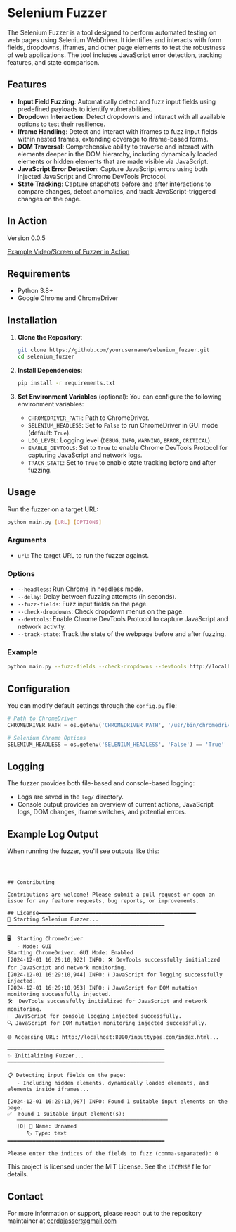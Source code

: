 
# Selenium Fuzzer

The Selenium Fuzzer is a tool designed to perform automated testing on web pages using Selenium WebDriver. It identifies and interacts with form fields, dropdowns, iframes, and other page elements to test the robustness of web applications. The tool includes JavaScript error detection, tracking features, and state comparison.

## Features

- **Input Field Fuzzing**: Automatically detect and fuzz input fields using predefined payloads to identify vulnerabilities.
- **Dropdown Interaction**: Detect dropdowns and interact with all available options to test their resilience.
- **Iframe Handling**: Detect and interact with iframes to fuzz input fields within nested frames, extending coverage to iframe-based forms.
- **DOM Traversal**: Comprehensive ability to traverse and interact with elements deeper in the DOM hierarchy, including dynamically loaded elements or hidden elements that are made visible via JavaScript.
- **JavaScript Error Detection**: Capture JavaScript errors using both injected JavaScript and Chrome DevTools Protocol.
- **State Tracking**: Capture snapshots before and after interactions to compare changes, detect anomalies, and track JavaScript-triggered changes on the page.

## In Action 

Version 0.0.5

[Example Video/Screen of Fuzzer in Action](https://github.com/user-attachments/assets/25382382-0a73-4013-9779-aa244507dd6c)

## Requirements

- Python 3.8+
- Google Chrome and ChromeDriver

## Installation

1. **Clone the Repository**:
   ```bash
   git clone https://github.com/yourusername/selenium_fuzzer.git
   cd selenium_fuzzer
   ```

2. **Install Dependencies**:
   ```bash
   pip install -r requirements.txt
   ```

3. **Set Environment Variables** (optional):
   You can configure the following environment variables:
   - `CHROMEDRIVER_PATH`: Path to ChromeDriver.
   - `SELENIUM_HEADLESS`: Set to `False` to run ChromeDriver in GUI mode (default: `True`).
   - `LOG_LEVEL`: Logging level (`DEBUG`, `INFO`, `WARNING`, `ERROR`, `CRITICAL`).
   - `ENABLE_DEVTOOLS`: Set to `True` to enable Chrome DevTools Protocol for capturing JavaScript and network logs.
   - `TRACK_STATE`: Set to `True` to enable state tracking before and after fuzzing.

## Usage

Run the fuzzer on a target URL:

```bash
python main.py [URL] [OPTIONS]
```

### Arguments

- `url`: The target URL to run the fuzzer against.

### Options

- `--headless`: Run Chrome in headless mode.
- `--delay`: Delay between fuzzing attempts (in seconds).
- `--fuzz-fields`: Fuzz input fields on the page.
- `--check-dropdowns`: Check dropdown menus on the page.
- `--devtools`: Enable Chrome DevTools Protocol to capture JavaScript and network activity.
- `--track-state`: Track the state of the webpage before and after fuzzing.

### Example

```bash
python main.py --fuzz-fields --check-dropdowns --devtools http://localhost:8000/index.html
```

## Configuration

You can modify default settings through the `config.py` file:

```python
# Path to ChromeDriver
CHROMEDRIVER_PATH = os.getenv('CHROMEDRIVER_PATH', '/usr/bin/chromedriver')

# Selenium Chrome Options
SELENIUM_HEADLESS = os.getenv('SELENIUM_HEADLESS', 'False') == 'True'  # Run in GUI mode by default
```

## Logging

The fuzzer provides both file-based and console-based logging:

- Logs are saved in the `log/` directory.
- Console output provides an overview of current actions, JavaScript logs, DOM changes, iframe switches, and potential errors.

## Example Log Output

When running the fuzzer, you'll see outputs like this:

```plaintext



## Contributing

Contributions are welcome! Please submit a pull request or open an issue for any feature requests, bug reports, or improvements.

## License━━━━━━━━━━━━━━━━━━━━━━━━━━━━━━━━━━━━━━━━━━━━━━━━━━
🚀 Starting Selenium Fuzzer...
━━━━━━━━━━━━━━━━━━━━━━━━━━━━━━━━━━━━━━━━━━━━━━━━━━

🖥️  Starting ChromeDriver
   - Mode: GUI
Starting ChromeDriver. GUI Mode: Enabled
[2024-12-01 16:29:10,922] INFO: 🛠️ DevTools successfully initialized for JavaScript and network monitoring.
[2024-12-01 16:29:10,944] INFO: ℹ️ JavaScript for logging successfully injected.
[2024-12-01 16:29:10,953] INFO: ℹ️ JavaScript for DOM mutation monitoring successfully injected.
🛠️  DevTools successfully initialized for JavaScript and network monitoring.
ℹ️  JavaScript for console logging injected successfully.
🔍 JavaScript for DOM mutation monitoring injected successfully.

🌐 Accessing URL: http://localhost:8000/inputtypes.com/index.html...

━━━━━━━━━━━━━━━━━━━━━━━━━━━━━━━━━━━━━━━━━━━━━━━━━━
✨ Initializing Fuzzer...
━━━━━━━━━━━━━━━━━━━━━━━━━━━━━━━━━━━━━━━━━━━━━━━━━━

📋 Detecting input fields on the page:
   - Including hidden elements, dynamically loaded elements, and elements inside iframes...

[2024-12-01 16:29:13,987] INFO: Found 1 suitable input elements on the page.
✅  Found 1 suitable input element(s):
   ────────────────────────────────────────────────
   [0] 📄 Name: Unnamed
      🏷️ Type: text
━━━━━━━━━━━━━━━━━━━━━━━━━━━━━━━━━━━━━━━━━━━━━━━━━━

Please enter the indices of the fields to fuzz (comma-separated): 0

```


This project is licensed under the MIT License. See the `LICENSE` file for details.

## Contact

For more information or support, please reach out to the repository maintainer at cerdajasser@gmail.com